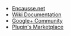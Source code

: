 - [Encausse.net](http://sarah.encausse.net)
- [Wiki Documentation](http://wiki.sarah.encausse.net)
- [Google+ Community](http://community.sarah.encausse.net)
- [Plugin's Marketplace](http://marketplace.sarah.encausse.net)

